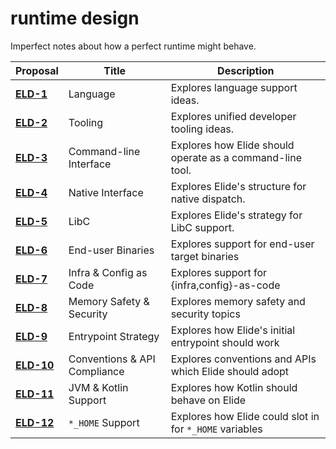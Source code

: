 # runtime design

Imperfect notes about how a perfect runtime might behave.

| Proposal                                | Title                        | Description                                               |
| --------------------------------------- | ---------------------------- | --------------------------------------------------------- |
| [**ELD-1**](./draft/1-language.md)      | Language                     | Explores language support ideas.                          |
| [**ELD-2**](./draft/2-tooling.md)       | Tooling                      | Explores unified developer tooling ideas.                 |
| [**ELD-3**](./draft/3-cli.md)           | Command-line Interface       | Explores how Elide should operate as a command-line tool. |
| [**ELD-4**](./draft/4-native.md)        | Native Interface             | Explores Elide's structure for native dispatch.           |
| [**ELD-5**](./draft/5-libc.md)          | LibC                         | Explores Elide's strategy for LibC support.               |
| [**ELD-6**](./draft/6-finalbin.md)      | End-user Binaries            | Explores support for end-user target binaries             |
| [**ELD-7**](./draft/7-config.md)        | Infra & Config as Code       | Explores support for {infra,config}-as-code               |
| [**ELD-8**](./draft/8-security.md)      | Memory Safety & Security     | Explores memory safety and security topics                |
| [**ELD-9**](./draft/9-entrypoint.md)    | Entrypoint Strategy          | Explores how Elide's initial entrypoint should work       |
| [**ELD-10**](./draft/10-conventions.md) | Conventions & API Compliance | Explores conventions and APIs which Elide should adopt    |
| [**ELD-11**](./draft/11-jvm-kotlin.md)  | JVM & Kotlin Support         | Explores how Kotlin should behave on Elide |
| [**ELD-12**](./draft/12-drop-in-homes.md)  | `*_HOME` Support         | Explores how Elide could slot in for `*_HOME` variables |

